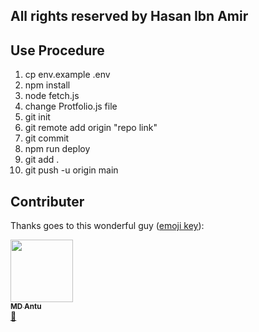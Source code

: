## All rights reserved by Hasan Ibn Amir

## Use Procedure

1. cp env.example .env
2. npm install
3. node fetch.js
4. change Protfolio.js file
5. git init
6. git remote add origin "repo link"
7. git commit
8. npm run deploy
9. git add .
10. git push -u origin main

## Contributer

Thanks goes to this wonderful guy ([emoji key](https://allcontributors.org/docs/en/emoji-key)):

<a href="https://antuhere.github.io"><img src="https://avatars.githubusercontent.com/u/87479161?v=4" width="100px;" alt=""/><br /><sub><b>MD Antu</b></sub></a><br /><a href="https://github.com/antuhere" title="Documentation">📖</a>
